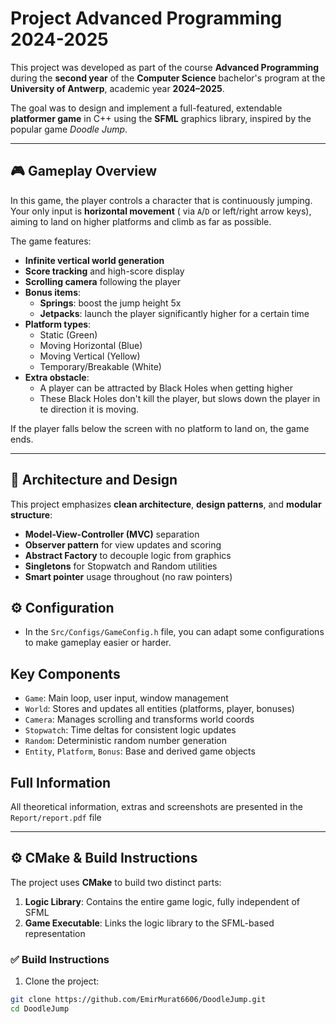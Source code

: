 Project Advanced Programming 2024-2025
=======================================
This project was developed as part of the course **Advanced Programming** during the **second year** of the **Computer
Science** bachelor's program at the **University of Antwerp**, academic year **2024–2025**.

The goal was to design and implement a full-featured, extendable **platformer game** in C++ using the **SFML** graphics
library, inspired by the popular game *Doodle Jump*.

---

## 🎮 Gameplay Overview

In this game, the player controls a character that is continuously jumping. Your only input is **horizontal movement** (
via `A`/`D` or left/right arrow keys), aiming to land on higher platforms and climb as far as possible.

The game features:

- **Infinite vertical world generation**
- **Score tracking** and high-score display
- **Scrolling camera** following the player
- **Bonus items**:
    - **Springs**: boost the jump height 5x
    - **Jetpacks**: launch the player significantly higher for a certain time
- **Platform types**:
    - Static (Green)
    - Moving Horizontal (Blue)
    - Moving Vertical (Yellow)
    - Temporary/Breakable (White)
- **Extra obstacle**:
    - A player can be attracted by Black Holes when getting higher
    - These Black Holes don't kill the player, but slows down the player in te direction it is moving.

If the player falls below the screen with no platform to land on, the game ends.

---

## 🧠 Architecture and Design

This project emphasizes **clean architecture**, **design patterns**, and **modular structure**:

- **Model-View-Controller (MVC)** separation
- **Observer pattern** for view updates and scoring
- **Abstract Factory** to decouple logic from graphics
- **Singletons** for Stopwatch and Random utilities
- **Smart pointer** usage throughout (no raw pointers)

## ⚙️ Configuration

- In the `Src/Configs/GameConfig.h` file, you can adapt some configurations to make gameplay easier or harder.

## Key Components

- `Game`: Main loop, user input, window management
- `World`: Stores and updates all entities (platforms, player, bonuses)
- `Camera`: Manages scrolling and transforms world coords
- `Stopwatch`: Time deltas for consistent logic updates
- `Random`: Deterministic random number generation
- `Entity`, `Platform`, `Bonus`: Base and derived game objects

## Full Information

All theoretical information, extras and screenshots are presented in the `Report/report.pdf` file

---

## ⚙️ CMake & Build Instructions

The project uses **CMake** to build two distinct parts:

1. **Logic Library**: Contains the entire game logic, fully independent of SFML
2. **Game Executable**: Links the logic library to the SFML-based representation

### ✅ Build Instructions

1. Clone the project:

```bash
git clone https://github.com/EmirMurat6606/DoodleJump.git
cd DoodleJump
```

